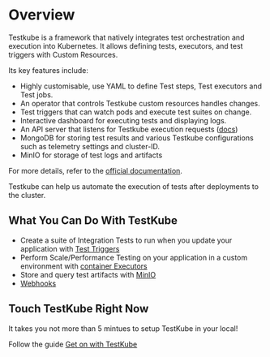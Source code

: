 # Overview

Testkube is a framework that natively integrates test orchestration and execution into Kubernetes.
It allows defining tests, executors, and test triggers with Custom Resources.

Its key features include:

- Highly customisable, use YAML to define Test steps, Test executors and Test jobs.
- An operator that controls Testkube custom resources handles changes.
- Test triggers that can watch pods and execute test suites on change.
- Interactive dashboard for executing tests and displaying logs.
- An API server that listens for Testkube execution requests ([docs](https://docs.testkube.io/openapi/))
- MongoDB for storing test results and various Testkube configurations such as telemetry settings and cluster-ID.
- MinIO for storage of test logs and artifacts

For more details, refer to the [official documentation](https://docs.testkube.io/articles/testkube-benefits).

Testkube can help us automate the execution of tests after deployments to the cluster.

## What You Can Do With TestKube

- Create a suite of Integration Tests to run when you update your application with [Test Triggers](https://docs.testkube.io/articles/test-triggers#what-is-a-testkube-test-trigger)
- Perform Scale/Performance Testing on your application in a custom environment with [container Executors](https://docs.testkube.io/test-types/container-executor/)
- Store and query test artifacts with [MinIO](https://docs.testkube.io/articles/artifacts-storage)
- [Webhooks](https://docs.testkube.io/articles/webhooks/)

## Touch TestKube Right Now
 
It takes you not more than 5 mintues to setup TestKube in your local!

Follow the guide 
[Get on with TestKube](local_testkube_index.md) 